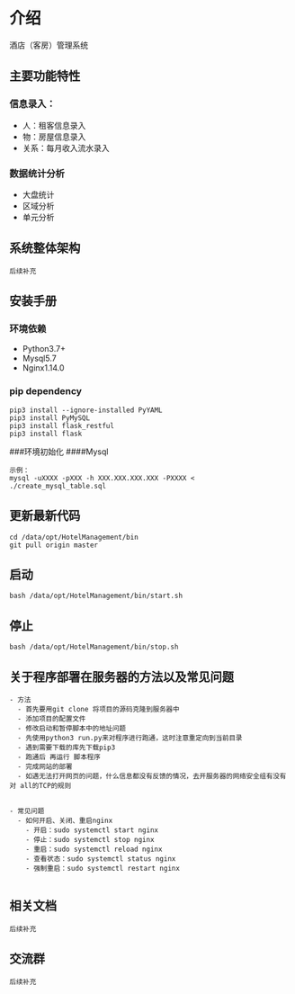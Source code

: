 # 介绍
酒店（客房）管理系统

## 主要功能特性
### 信息录入：
- 人：租客信息录入
- 物：房屋信息录入
- 关系：每月收入流水录入

### 数据统计分析
- 大盘统计
- 区域分析
- 单元分析

## 系统整体架构
```
后续补充
```



## 安装手册
### 环境依赖
- Python3.7+ 
- Mysql5.7
- Nginx1.14.0

### pip dependency
```
pip3 install --ignore-installed PyYAML
pip3 install PyMySQL
pip3 install flask_restful
pip3 install flask

```

###环境初始化
####Mysql
```
示例：
mysql -uXXXX -pXXX -h XXX.XXX.XXX.XXX -PXXXX < ./create_mysql_table.sql
```


## 更新最新代码
```
cd /data/opt/HotelManagement/bin
git pull origin master
```

## 启动
```
bash /data/opt/HotelManagement/bin/start.sh
```

## 停止
```
bash /data/opt/HotelManagement/bin/stop.sh
```
## 关于程序部署在服务器的方法以及常见问题
```
- 方法
  - 首先要用git clone 将项目的源码克隆到服务器中
  - 添加项目的配置文件
  - 修改启动和暂停脚本中的地址问题
  - 先使用python3 run.py来对程序进行跑通，这时注意重定向到当前目录
  - 遇到需要下载的库先下载pip3
  - 跑通后 再运行 脚本程序
  - 完成网站的部署
  - 如遇无法打开网页的问题，什么信息都没有反馈的情况，去开服务器的网络安全组有没有对 all的TCP的规则


- 常见问题
  - 如何开启、关闭、重启nginx
    - 开启：sudo systemctl start nginx
    - 停止：sudo systemctl stop nginx
    - 重启：sudo systemctl reload nginx
    - 查看状态：sudo systemctl status nginx
    - 强制重启：sudo systemctl restart nginx
    
```
## 相关文档
```
后续补充
```

## 交流群
```
后续补充
```
